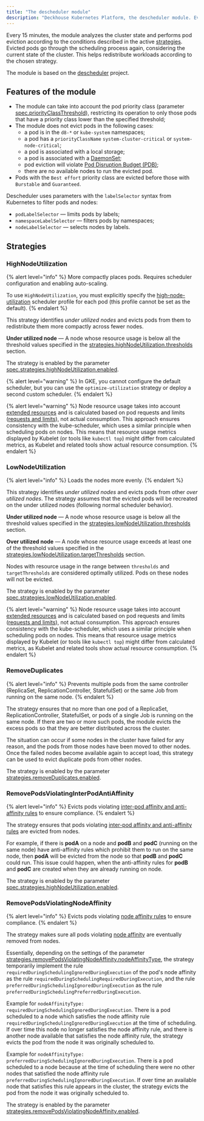 ```yaml
---
title: "The descheduler module"
description: "Deckhouse Kubernetes Platform, the descheduler module. Every 15 minutes, analyzes the cluster state and performs pod eviction according to the conditions described in the active strategies."
---
```


Every 15 minutes, the module analyzes the cluster state and performs pod eviction according to the conditions described in the active [strategies](#strategies). Evicted pods go through the scheduling process again, considering the current state of the cluster. This helps redistribute workloads according to the chosen strategy.
 
The module is based on the [descheduler](https://github.com/kubernetes-sigs/descheduler) project.

## Features of the module

* The module can take into account the pod priority class (parameter [spec.priorityClassThreshold](cr.html#descheduler-v1alpha2-spec-priorityclassthreshold)), restricting its operation to only those pods that have a priority class lower than the specified threshold;
* The module does not evict pods in the following cases:
  * a pod is in the `d8-*` or `kube-system` namespaces;
  * a pod has a `priorityClassName` `system-cluster-critical` or `system-node-critical`;
  * a pod is associated with a local storage;
  * a pod is associated with a [DaemonSet](https://kubernetes.io/docs/concepts/workloads/controllers/daemonset/);
  * pod eviction will violate [Pod Disruption Budget (PDB)](https://kubernetes.io/docs/concepts/workloads/pods/disruptions/);
  * there are no available nodes to run the evicted pod.
* Pods with the `Best effort` priority class are evicted before those with `Burstable` and `Guaranteed`.

Descheduler uses parameters with the `labelSelector` syntax from Kubernetes to filter pods and nodes:

* `podLabelSelector` — limits pods by labels;
* `namespaceLabelSelector` — filters pods by namespaces;
* `nodeLabelSelector` — selects nodes by labels.

## Strategies

### HighNodeUtilization

{% alert level="info" %}
More compactly places pods. Requires scheduler configuration and enabling auto-scaling.

To use `HighNodeUtilization`, you must explicitly specify the [high-node-utilization](../control-plane-manager/faq.html#scheduler-profiles) scheduler profile for each pod (this profile cannot be set as the default).
{% endalert %}

This strategy identifies *under utilized nodes* and evicts pods from them to redistribute them more compactly across fewer nodes.

**Under utilized node** — A node whose resource usage is below all the threshold values specified in the [strategies.highNodeUtilization.thresholds](cr.html#descheduler-v1alpha2-spec-strategies-highnodeutilization-thresholds) section.

The strategy is enabled by the parameter [spec.strategies.highNodeUtilization.enabled](cr.html#descheduler-v1alpha2-spec-strategies-highnodeutilization-enabled).

{% alert level="warning" %}
In GKE, you cannot configure the default scheduler, but you can use the `optimize-utilization` strategy or deploy a second custom scheduler.
{% endalert %}

{% alert level="warning" %}
Node resource usage takes into account [extended resources](https://kubernetes.io/docs/tasks/configure-pod-container/extended-resource/) and is calculated based on pod requests and limits ([requests and limits](https://kubernetes.io/docs/concepts/configuration/manage-resources-containers/#requests-and-limits)), not actual consumption. This approach ensures consistency with the kube-scheduler, which uses a similar principle when scheduling pods on nodes. This means that resource usage metrics displayed by Kubelet (or tools like `kubectl top`) might differ from calculated metrics, as Kubelet and related tools show actual resource consumption.
{% endalert %}

### LowNodeUtilization

{% alert level="info" %}
Loads the nodes more evenly.
{% endalert %}

This strategy identifies *under utilized nodes* and evicts pods from other *over utilized nodes*. The strategy assumes that the evicted pods will be recreated on the under utilized nodes (following normal scheduler behavior).

**Under utilized node** — A node whose resource usage is below all the threshold values specified in the [strategies.lowNodeUtilization.thresholds](cr.html#descheduler-v1alpha2-spec-strategies-lownodeutilization-thresholds) section.

**Over utilized node** — A node whose resource usage exceeds at least one of the threshold values specified in the [strategies.lowNodeUtilization.targetThresholds](cr.html#descheduler-v1alpha2-spec-strategies-lownodeutilization-targetthresholds) section.

Nodes with resource usage in the range between `thresholds` and `targetThresholds` are considered optimally utilized. Pods on these nodes will not be evicted.

The strategy is enabled by the parameter [spec.strategies.lowNodeUtilization.enabled](cr.html#descheduler-v1alpha2-spec-strategies-lownodeutilization-enabled).

{% alert level="warning" %}
Node resource usage takes into account [extended resources](https://kubernetes.io/docs/tasks/configure-pod-container/extended-resource/) and is calculated based on pod requests and limits ([requests and limits](https://kubernetes.io/docs/concepts/configuration/manage-resources-containers/#requests-and-limits)), not actual consumption. This approach ensures consistency with the kube-scheduler, which uses a similar principle when scheduling pods on nodes. This means that resource usage metrics displayed by Kubelet (or tools like `kubectl top`) might differ from calculated metrics, as Kubelet and related tools show actual resource consumption.
{% endalert %}

### RemoveDuplicates

{% alert level="info" %}
Prevents multiple pods from the same controller (ReplicaSet, ReplicationController, StatefulSet) or the same Job from running on the same node.
{% endalert %}

The strategy ensures that no more than one pod of a ReplicaSet, ReplicationController, StatefulSet, or pods of a single Job is running on the same node. If there are two or more such pods, the module evicts the excess pods so that they are better distributed across the cluster.

The situation can occur if some nodes in the cluster have failed for any reason, and the pods from those nodes have been moved to other nodes. Once the failed nodes become available again to accept load, this strategy can be used to evict duplicate pods from other nodes.

The strategy is enabled by the parameter [strategies.removeDuplicates.enabled](cr.html#descheduler-v1alpha2-spec-strategies-removeduplicates-enabled).

### RemovePodsViolatingInterPodAntiAffinity

{% alert level="info" %}
Evicts pods violating [inter-pod affinity and anti-affinity rules](https://kubernetes.io/docs/concepts/scheduling-eviction/assign-pod-node/#inter-pod-affinity-and-anti-affinity) to ensure compliance.
{% endalert %}

The strategy ensures that pods violating [inter-pod affinity and anti-affinity rules](https://kubernetes.io/docs/concepts/scheduling-eviction/assign-pod-node/#inter-pod-affinity-and-anti-affinity) are evicted from nodes.

For example, if there is **podA** on a node and **podB** and **podC** (running on the same node) have anti-affinity rules which prohibit them to run on the same node, then **podA** will be evicted from the node so that **podB** and **podC** could run. This issue could happen, when the anti-affinity rules for **podB** and **podC** are created when they are already running on node.

The strategy is enabled by the parameter [spec.strategies.highNodeUtilization.enabled](cr.html#descheduler-v1alpha2-spec-strategies-highnodeutilization-enabled).

### RemovePodsViolatingNodeAffinity

{% alert level="info" %}
Evicts pods violating [node affinity rules](https://kubernetes.io/docs/concepts/scheduling-eviction/assign-pod-node/#node-affinity) to ensure compliance.
{% endalert %}

The strategy makes sure all pods violating [node affinity](https://kubernetes.io/docs/concepts/scheduling-eviction/assign-pod-node/#node-affinity) are eventually removed from nodes.

Essentially, depending on the settings of the parameter [strategies.removePodsViolatingNodeAffinity.nodeAffinityType](cr.html#descheduler-v1alpha2-spec-strategies-removepodsviolatingnodeaffinity-nodeaffinitytype), the strategy temporarily implement the rule `requiredDuringSchedulingIgnoredDuringExecution` of the pod's node affinity as the rule `requiredDuringSchedulingRequiredDuringExecution`, and the rule `preferredDuringSchedulingIgnoredDuringExecution` as the rule `preferredDuringSchedulingPreferredDuringExecution`.

Example for `nodeAffinityType: requiredDuringSchedulingIgnoredDuringExecution`. There is a pod scheduled to a node which satisfies the node affinity rule `requiredDuringSchedulingIgnoredDuringExecution` at the time of scheduling. If over time this node no longer satisfies the node affinity rule, and there is another node available that satisfies the node affinity rule, the strategy evicts the pod from the node it was originally scheduled to.

Example for `nodeAffinityType: preferredDuringSchedulingIgnoredDuringExecution`. There is a pod scheduled to a node because at the time of scheduling there were no other nodes that satisfied the node affinity rule `preferredDuringSchedulingIgnoredDuringExecution`. If over time an available node that satisfies this rule appears in the cluster, the strategy evicts the pod from the node it was originally scheduled to.

The strategy is enabled by the parameter [strategies.removePodsViolatingNodeAffinity.enabled](cr.html#descheduler-v1alpha2-spec-strategies-removepodsviolatingnodeaffinity-enabled).
